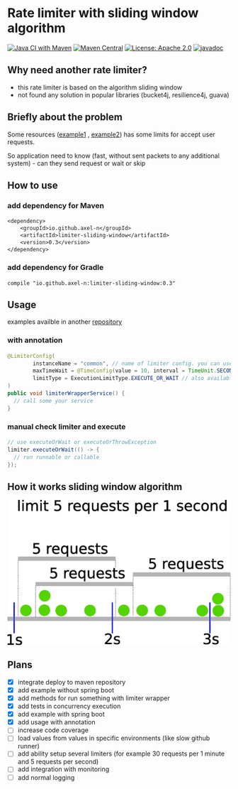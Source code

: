 # Rate limiter with sliding window algorithm

[![Java CI with Maven](https://github.com/axel-n/limiter-sliding-window/actions/workflows/tests.yml/badge.svg)](https://github.com/axel-n/limiter-sliding-window/actions/workflows/tests.yml)
[![Maven Central](https://img.shields.io/maven-central/v/io.github.axel-n/limiter-sliding-window.svg)](https://search.maven.org/artifact/io.github.axel-n/limiter-sliding-window/ "Maven Central")
[![License: Apache 2.0](https://img.shields.io/badge/License-Apache%202.0-blue.svg)](https://github.com/axel-n/limiter-sliding-window/blob/master/LICENSE "Apache License 2.0")
[![javadoc](https://javadoc.io/badge2/io.github.axel-n/limiter-sliding-window/javadoc.svg)](https://javadoc.io/doc/io.github.axel-n/limiter-sliding-window "javadoc")

## Why need another rate limiter?

- this rate limiter is based on the algorithm sliding window
- not found any solution in popular libraries (bucket4j, resilience4j, guava)

## Briefly about the problem
Some resources ([example1](https://www.bitmex.com/app/restAPI#Limits)
, [example2](https://binance-docs.github.io/apidocs/spot/en/#limits)) has some limits for accept user requests.

So application need to know (fast, without sent packets to any additional system) - can they send request or wait or
skip

## How to use
### add dependency for Maven

```
<dependency>
    <groupId>io.github.axel-n</groupId>
    <artifactId>limiter-sliding-window</artifactId>
    <version>0.3</version>
</dependency>
```

### add dependency for Gradle

```
compile "io.github.axel-n:limiter-sliding-window:0.3"
```

## Usage
examples availble in another [repository](https://github.com/axel-n/limiter-demo)
### with annotation
```java
@LimiterConfig(
        instanceName = "common", // name of limiter config. you can use several limiters
        maxTimeWait = @TimeConfig(value = 10, interval = TimeUnit.SECONDS), // optional
        limitType = ExecutionLimitType.EXECUTE_OR_WAIT // also available EXECUTE_OR_THROW_EXCEPTION
)
public void limiterWrapperService() {
  // call some your service
}
```

### manual check limiter and execute
```java
// use executeOrWait or executeOrThrowException
limiter.executeOrWait(() -> { 
  // run runnable or callable
});
```

## How it works sliding window algorithm

![image info](./images/how_it_works.jpg)

## Plans
- [x] integrate deploy to maven repository
- [x] add example without spring boot
- [x] add methods for run something with limiter wrapper 
- [x] add tests in concurrency execution
- [x] add example with spring boot
- [x] add usage with annotation
- [ ] increase code coverage
- [ ] load values from values in specific environments (like slow github runner)
- [ ] add ability setup several limiters (for example 30 requests per 1 minute and 5 requests per second) 
- [ ] add integration with monitoring 
- [ ] add normal logging